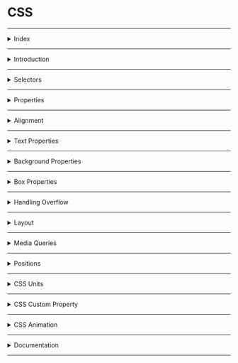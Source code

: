# CSS

---

<details>
<summary>Index</summary>

## Index

- Introduction
- Selectors
- Properties
- Alignment
- Text Properties
- Box Properties
- Handling Overflow
- Layout
- Media Queries
- Positions
- CSS Units
- CSS Custom Property
- CSS Animation
- Documentation

</details>

---

<details>
<summary>Introduction</summary>

## Introduction

**CSS** stands for **Cascading Style Sheets**

- CSS used in web development to apply styles to the html document.
- We can create Responsive webpages by combining HTML & CSS.
- Once we create a style sheet with `.css` file, we can use it for multiple `.html` files.

### Syntax

```css
selector {
	property1: value1;
	property2: value2;
}
```

### apply CSS

We can apply **CSS** in 3 ways,

1. Inline
2. Internal
3. External

### **Inline**

we can use `style` attribute to apply css styles to a particular element.

```html
<tag style="property1: value1; property2: value2;">Content</tag>
```

### **Internal**

we can use `style` element to write `css code` for a particular HTML document.  
Generally, we use `style` element in head part.

```html index.html
<!DOCTYPE html>
<html>
	<head>
		<style>
			.heading {
				color: "green";
				background-color: "orange";
			}
		</style>
	</head>
	<body>
		<h1 class="heading">content</h1>
	</body>
</html>
```

### **External**

we can create External CSS Style Sheet with `.css` file extension.  
by using the HTML `link` element to link the External CSS file.

```html index.html
<!DOCTYPE html>
<html>
	<head>
		<link rel="stylesheet" href="index.css" />
	</head>
	<body>
		<h1 class="heading">content</h1>
	</body>
</html>
```

```css index.css
.heading {
	color: green;
	background-color: orange;
}
```

- The HTML **rel** attribute stands for a relationship of the linked document to the current document. In this case, it is a stylesheet.
- The HTML **href** attribute stands for Hyper Reference to the URL/path of the CSS file.

### Fundamental Concepts

- Inheritance
- Specificity
- Cascade

### Inheritance

Children Inherits the Parent Property is called Inheritance.

```css
.parent {
	color: blue; /*  Inherited Property */
	border: 2px black solid; /*  Non-Inherited Property */
}
```

### Specificity

CSS **Specificity** is how the browser decides which CSS property values are the most relevant to an HTML element and apply those CSS property values to the HTML element.

Browser gives priority to select the CSS property.

1. !important
2. Inline
3. Id
4. Class
5. Tag
6. Universal

### Cascade

The source order of CSS Ruleset matters.  
when two CSS Ruleset have equal specificity, the one that comes last in the CSS is applied.

```css
        .container {
            background-color: greenyellow;
            box-shadow: 0 0 10px black;
        }

        .container {
            / *These are applicable */
            background-color: red;
            box-shadow: 0 0 10px black;
        }
```

</details>

---

<details>
<summary>Selectors</summary>

## Selectors

The CSS Selectors are used to select the HTML elements that we want to apply style.

1. Tag selector = same kind of tags selection
2. Class selector = group of elements selection
3. Id selector = only one particular element selection
4. Attribute selector
5. Pseudo selector
6. Mixed / Child selector
7. Group selection
8. Universal Selector

### Specificity

CSS Specificity is how browsers decide which CSS property values are the most relevant to an HTML element and apply those CSS property values to the HTML element.

selector priority from High to Low:

1. !important
2. inline styles
3. id selector
4. class selector
5. tag selector
6. Universal selector

### Tag Selector

```html
<p>I am Tag Selector</p>
<p>I am Tag Selector</p>
<p>I am Tag Selector</p>
```

```css
p {
	color: red;
	background-color: yellow;
}
```

### Id Selector

```html
<p id="myParagraph">I am ID Selector</p>
<p>I am Tag Selector</p>
<p>I am Tag Selector</p>
```

```css
#myParagraph {
	color: red;
	background-color: yellow;
}
```

### class Selector

We can provide multiple class names separated by space as a value to the HTML class attribute.
`<tag class="name1 name2 name3 name4 ...">Content</tag>`

```html
<p id="myParagraph">I am ID Selector</p>
<p class="my-paragraph">I am Tag Selector</p>
<p class="my-paragraph">I am Tag Selector</p>
```

```css
.my-paragraph {
	color: red;
	background-color: yellow;
}
```

### Attribute Selector

```html
<input type="text" placeholder="textbox" />
<input type="password" placeholder="password" />
```

```css
input[type] {
	padding: 10px;
	border-radius: 10px;
}

input[type="password"] {
	background-color: orange;
}
```

### Pseudo selector

Pseudo selector is a dynamic selector.  
Apply css dynamically.

`selector:event`

```html
<h1 class="heading-element">Please put cursor on me</h1>
<input class="textbox" type="text" placeholder="please focus on me" />
```

```css
.heading-element:hover {
	box-shadow: 0 0 10px black;
}

.textbox:focus {
	box-shadow: 0 0 10px black;
}
```

### Mixed Selector

```html
<div class="parent">
	<h1 id="#child">I am First Child</h1>
	<h1>I am Second Child</h1>
</div>
```

```css
.parent #child {
	padding: 10px;
	color: orange;
	background-color: green;
	border-radius: 10px;
}
```

```css
.parent > #child {
	padding: 10px;
	color: orange;
	background-color: green;
	border-radius: 10px;
}
```

### Group Selection

```html
<h1 class="my-heading">Class Selection</h1>
<h1 id="myHeading">Id Selection</h1>
```

```css
.my-heading,
#myHeading {
	padding: 10px;
	background-color: green;
	border-radius: 10px;
	box-shadow: 0 0 10px black;
}
```

### Universal Selector

The universal selector selects all the HTML elements in an HTML document.

```hml
<div>1</div>
<div id="myBox">2</div>
<div class="my-box">3</div>
```

```css
* {
	margin: 20px;
}
```

</details>

---

<details>
<summary>Properties</summary>

## Properties

1. Alignment
2. Text Properties
3. Background Properties
4. Box Properties
5. Gradients
6. Handling Overflow
7. Flexbox
8. Media Queries
9. Positions
10. Table

</details>

---

<details>
<summary>Alignment</summary>

## Alignment

`text-align` property specifies the horizontal alignment of the text in an HTML element.

- `text-align:left;`
- `text-align:center;`
- `text-align:right;`

</details>

---

<details>
<summary>Text Properties</summary>

### Text Properties

#### color

- `color:"orange";`
- `color:#ffffff`

#### font styles

- `font-family:"Roboto";`
- `font-size: 28px;`
- `font-style:italic;`
- `font-weight:bold;`
- `text-decoration: underline;`
- `text-transform: uppercase;`

#### text spacing

- `text-indent: 200px;`
- `letter-spacing:5px;`
- `line-height: 10px;`
- `word-spacing: 20px;`

#### text shadow

- `text-shadow:0 0 3px red;`

</details>

---

<details>
<summary>Background Properties</summary>

## Background Properties

1. background-color
2. background-image
3. background-repeat
4. background-position
5. background-attachment
6. background-size

### background-color

- `background-color: "orange";`
- `background-color: transparent;`

### background-image

- `background-image: url("source/bg-image.jpg");`
- `background-image:linear-gradient(45deg,black,red,green);`
- `background-image:linear-gradient(to left,black,red,green);`
- `background-image:radial-gradient(black,red,green);`

### background-repeat

- `background-repeat:repeat;`
- `background-repeat:no-repeat;`
- `background-repeat:repeat-x;`
- `background-repeat:repeat-y;`

### background-position

`background-position: top left;`
![Background Position](./assets/01-background-position.jpg)

### background-attachment

- `background-attachment: scroll;`
- `background-attachment: fixed;`

### All Backgrounds Shortcut

```css
shortcut {
	background: color image repeat attachment position;
}
```

- `background:red url("./source/lion.jpg") no-repeat scroll center center;`

### background-size

`background-size:cover;`

</details>

---

<details>
<summary>Box Properties</summary>

## Box Properties

1. width & height
2. padding
3. border
4. margin
5. outline

![Box Properties](./assets/02-box-properties.jpg)

### CSS Box Model

- **Content** - The content of the box, where text and images appear.
- **Padding** - The space between the content and the border.
- **Border** - A borderline that goes around the padding and content.
- **Margin** - The space outside the border.
- **Outline** - An outline that goes around the border.

### Intrinsic vs Extrinsic

- some elements have a natural size set by default, we call it Intrinsic size.
- If we set a specific size to an element, we call an Extrinsic size.

### width & height

It gives HTML element width & height

- `width:100px;`
- `height:100px;`
- `min-width:100px;`
- `max-width:400px;`
- `min-height:100px;`
- `max-height:400px;`

### border

- `border-style: dashed;`
- `border-width: 5px;`
- `border-color: orange;`
- border shortcut
  - `border:styleName width color;`
  - `border: 5px dashed orange;`
  - `border-left:5px solid greenyellow;`
- `border-radius:10px;`
  - `border-top-right-radius:10px;`
- supporting properties
  - top
  - right
  - bottom
  - left

### padding

The space between border and content.

- `padding:10px;` => TRBL
- `padding-top:10px;`
- `padding-right:10px;`
- `padding-bottom:10px;`
- `padding-left:10px;`

### margin

The space between border and outline

- `margin:auto;` It adjust automatically center of horizontal.
- `margin:50px;`(TRBL)
- `margin-top: 50px;`
- `margin-right:50px;`
- `margin-bottom: 50px;`
- `margin-left: 50px;`

### outline

An outline that goes around the border.

- `outline-style: dashed;`
- `outline-width: 5px;`
- `outline-color: orange;`
- border shortcut
  - `outline:styleName width color;`
  - `outline: 5px dashed orange;`
    - `outline-left:5px solid greenyellow;`
- supporting properties
  - top
  - right
  - bottom
  - left

### Box-sizing property

The box-sizing CSS property sets how the total width and height of an element are calculated.

Box-Sizing property has the following values:

1. content-box (default)
2. border-box

- **content-box**(Default) :

```css
.container {
	width: 160px;
	height: 80px;
	padding: 20px;
	margin: 10px;
	border: 8px solid red;
	box-sizing: content-box;

	/* Total width: 160px + (2 * 20px) + (2 * 8px) = 216px
     Total height: 80px + (2 * 20px) + (2 * 8px) = 136px
     Content box width: 160px
     Content box height: 80px 
  */
}
```

- **border-box**:
  Fixed width and height. It is adjustment to given width and height.

```css
.container {
	width: 160px;
	height: 80px;
	padding: 20px;
	margin: 10px;
	border: 8px solid red;
	box-sizing: border-box;

	/* Total width: 160px
     Total height: 80px
     Content box width: 160px - (2 * 20px) - (2 * 8px) = 104px
     Content box height: 80px - (2 * 20px) - (2 * 8px) = 24px 
  */
}
```

### Box Shadow

- `box-shadow:x y blur color;`
- `box-shadow:0 0 10px black;`

</details>

---

<details>
<summary>Handling Overflow</summary>

## Handling Overflow

content overflow can be handled using the CSS overflow property.  
**overflow** : child element is not overflowed on parent element.

1. visible (default)=> CSS tries to avoid data loss. Hence, the `overflow:visible;` is the default value for it.
   - `overflow:visible;`
2. hidden => The overflow is clipped, and the rest of the content will be invisible.
   - `overflow: hidden;`
3. scroll => The overflow is clipped, and a scrollbar is added to see the rest of the content.
   - `overflow: scroll;`
   - `overflow-x: scroll;`
   - `overflow-y: scroll;`
4. auto => It is similar to scroll, but it adds scrollbars only when necessary.

- `overflow: auto;`

```css
.parent {
	height: 100px;
	width: 200px;
	border: 10px solid green;
	overflow: scroll;
}
```

</details>

---

<details>
<summary>Layout</summary>

### Layout

A Layout is a pattern to structure the information and arrange the elements on the website.  
A responsive website will automatically adjust for different screen sizes and viewports.

**Methods to Design a Layout**:  
Mainly, there are two methods that help design the webpage layout.

1. Flexbox(stable)
2. CSS Grid

#### Flexbox

Flexbox is a layout method that helps to arrange the HTML elements in rows(horizontally) or columns(vertically).

Flexbox Layout with CSS Properties:

- `display`
  - define the flexbox
    - flex
    - inline-flex
    - grid
    - none
- `flex-direction`
  - The Flex Direction specifies the direction of the flex items in the Flexbox Container.
    - row
    - column
- `justify-content`
  - The justify-content property specifies the alignment of flex items along the main axis.
  - justify content property can have the following values:
    - flex-start (default)=> All the elements will arrange to the start of the container.
    - center => All the elements will arrange to the center of the container.
    - flex-end => All the elements will arrange to the end of the container.
    - space-between => Left over space will be arranged in between the flex items.
    - space-around => Every flex item will get space around them.
- `align-items`
  - The align-items property specifies the alignment of flex items along the cross-axis.
  - Align items property can have the following values:
    - stretch (default)=> will stretch its available height.
    - flex-start => will be at the starting of the flex container.
    - center => will be at the center of the available height.
    - flex-end => will be at the ending point of the available height.
- `flex-wrap`

  - The flex-wrap property arranges the flex items in multiple lines.
  - Flex wrap property can have the following values:
    - nowrap(default)
    - wrap
    - wrap-reverse

- `align-self`
  - The align-self property specifies the alignment of individual flex items along the cross axis.
  - Align self property can have followed values:
    - flex-start
    - center
    - flex-end
    - stretch
    - auto(default)

If the value of align-self is auto, then the align-items value of its Flex container gets inherited.

- order
  - The order property specifies the order of flex items in the Flex container.
  - order property has the following values:
    - 0 (default)
    - +ve values
    - -ve values

```html index.html
<!DOCTYPE html>
<html>
	<head>
		<style>
			.flex-container {
				display: flex;
				flex-direction: row;
				justify-content: space-between;
				align-items: center;
				flex-wrap: wrap;
			}

			.item1 {
				order: 3;
				align-self: flex-start;
			}

			.item2 {
				order: 1;
				align-self: center;
			}

			.item3 {
				order: 2;
				align-self: flex-end;
			}
		</style>
	</head>
	<body>
		<div class="flex-container">
			<div class="item1">1</div>
			<div class="item2">2</div>
			<div class="item3">3</div>
		</div>
	</body>
</html>
```

#### Grid

This is used to create the Layout.
We can create columns.

```css
.grid-container {
	display: grid;
}
```

### Block vs Inline

- The block-level element always starts on a new line.
  It occupies entire horizontal space of its Parent.

- The inline element does not start on a new line.
  It occupies only its content width.

```html
.selector1 { display:block; } .selector2 { display:inline; }
```

</details>

---

<details>
<summary>Media Queries</summary>

## Media Query

Media queries play a crucial part while developing Responsive Layouts.  
Responsiveness is a perfectly fit for all the different screen sizes.  
We can create a responsive website using media queries or flexbox without Bootstrap.  
Using Media queries, we can conditionally apply styles based on the device type (e.g. printers, TVs, etc.) and media features (e.g. viewport width, etc.).

### syntax:

```css
@media media-type and (media-feature-expression) {
	/* CSS rules go here */
}
```

- **Media Type**: Media type describes the general category of devices. Possible types of media are screen, print, tv, all, ...etc.
- **Media Feature**: Using Media Features, we can write Media Query for a specific feature. Examples: width, height, orientation, etc.

### Media Types

possible types of media are:

- screen => For all screened devices (mobile, laptops, tablets, ...etc)
- print = For printers
- tv => For Televisions
- all => Matches all types of devices and more...

### screen

```css
@media screen and (max-width: 800px) {
	.bg-container {
		background-color: deepskyblue;
	}
}

@media screen and (min-width: 801px) {
	.bg-container {
		background-color: yellowgreen;
	}
}
```

### Logical Operators

- and
- not
- comma

#### and

using `and` operator can combine multiple Media Features.  
syntax:

```css
@media (media-feature-expression) and (media-feature-expression) {
	/* CSS rules go here */
}
```

we can also join media feature with a media type.
syntax:

```css
@media media-type and (media-feature-expression) {
	/* CSS rules go here */
}
```

#### not

The `not` operator is a Media Query Modifier. It negates the entire Media Query result.
If you use the not operator, you must also specify a media type.

syntax:

```css
@media not screen and (min-width: 600px) {
	/* CSS rules go here */
}
```

#### comma

Using ,(comma) operator we can combine multiple Media Queries.

```css
@media (orientation: landscape), (min-width: 600px) {
	.bg-container {
		background: yellowgreen;
	}
}
```

#### Orientation

The two most common types of orientation are:

landscape => The width of the device is greater than the height.
portrait => The height of the device is greater than the width.

```css
@media (orientation: landscape) {
	.bg-container {
		background-color: orange;
	}
}

@media (orientation: portrait) {
	.bg-container {
		background-color: yellowgreen;
	}
}
```

#### print

```css
@media print {
	.heading {
		color: green;
	}
}
```

</details>

---

<details>
<summary>Positions</summary>

## Positions

The position property in CSS is used to control the positioning of an element within its containing element.

### position properties

1. `position:static;`
2. `position:relative;`
3. `position:absolute;`
4. `position:fixed;`
5. `position:sticky;`

![Positions](./assets/03-positions.png)

- **static** => default position of any html element.
- **relative** => It is used to set the element relative to its normal position.
- **absolute** => this is positioned relative to its parent.
- **fixed** => this is to fix an element in the given position (calculated from view port).
- **sticky** => this is to stick an element in the given position.

### supporting properties:

`top,right,bottom,left`

### z-index

z-index => layers position  
`z-index:1;`

```css
.selector {
	background-color: yellow;
	position: absolute;
	left: 20px;
	top: 20px;
	z-index: 4;
}
```

</details>

---

<details>
<summary>CSS Units</summary>

## CSS Units

- pixel : pixels are fixed size
  - `width:100px;`
- viewport : view port is depended on device screen size
  - `width:100vw;`
  - `width:100vh;`
- percentage : percentage is depended on parent container
  - `width:100%;`

</details>

---

<details>
<summary>CSS Custom Property</summary>

## CSS Custom Property

A CSS custom property is a variable in CSS.

- variable creation : --variable
- use variable : var(--variable)

```css
.card {
	--spacing: 2px;
	padding: var(--spacing);
	margin-bottom: var(--spacing);
}
```

If the custom property has to be accessed through the entire HTML document, declare it inside the :root pseudo-class.

```css
:root {
	--main-bg-color: brown;
}

.card-1 {
	color: white;
	background-color: var(--main-bg-color);
}
```

</details>

---

<details>
<summary>CSS Animation</summary>

## CSS Animation

To create animations using CSS, you can use the **@keyframes** rule along with CSS properties like

1. `animation-name:anyName;`
2. `animation-duration:3s;`
3. `animation-iteration-count:1 / infinite;` => reputation
4. `animation-timing-function:linear / ease-in / ease-out;`
5. `animation-delay:3s;`

```css
shortcut {
	animation: name duration iteration-count timing-function delay;
}
```

### procedure

step1 => define your element
step2 => apply animation rules

```css
.myAnimation:hover {
	animation: animationEffects 2s infinite linear 1s;
}
```

```css
@keyframes animationEffects {
	0% {
		background-color: green;
	}

	50% {
		background-color: red;
	}

	100% {
		background-color: blue;
	}
}
```

</details>

---

<details>
<summary>Documentation</summary>

## Documentation

- webdev : `https://web.dev/learn/css`
</details>

---
